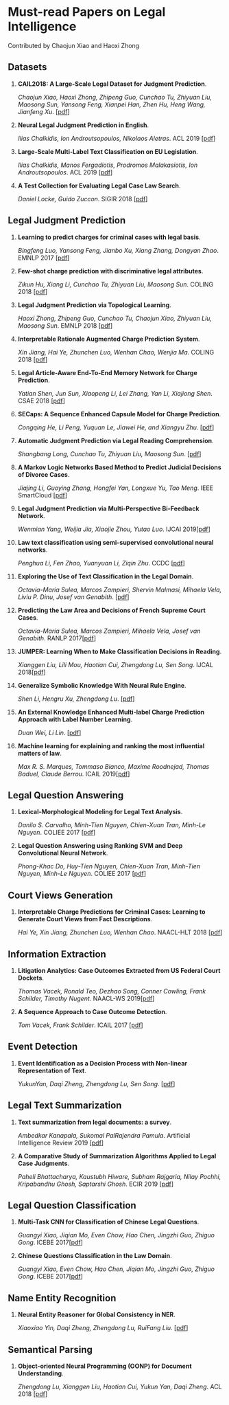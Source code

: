 # Must-read Papers on Legal Intelligence

Contributed by Chaojun Xiao and Haoxi Zhong



## Datasets

1. **CAIL2018: A Large-Scale Legal Dataset for Judgment Prediction**.

   *Chaojun Xiao, Haoxi Zhong, Zhipeng Guo, Cunchao Tu, Zhiyuan Liu, Maosong Sun, Yansong Feng, Xianpei Han, Zhen Hu, Heng Wang, Jianfeng Xu*. [[pdf](<https://arxiv.org/pdf/1807.02478.pdf>)]

2. **Neural Legal Judgment Prediction in English**.

   *Ilias Chalkidis, Ion Androutsopoulos, Nikolaos Aletras*. ACL 2019 [[pdf](<https://arxiv.org/pdf/1906.02059.pdf>)]

3. **Large-Scale Multi-Label Text Classification on EU Legislation**.

   *Ilias Chalkidis, Manos Fergadiotis, Prodromos Malakasiotis, Ion Androutsopoulos*. ACL 2019 [[pdf](<https://arxiv.org/pdf/1906.02192.pdf>)]
   
4. **A Test Collection for Evaluating Legal Case Law Search**.

   *Daniel Locke, Guido Zuccon*. SIGIR 2018 [[pdf](https://dl.acm.org/citation.cfm?id=3210161)]



## Legal Judgment Prediction

1. **Learning to predict charges for criminal cases with legal basis**.

   *Bingfeng Luo, Yansong Feng, Jianbo Xu, Xiang Zhang, Dongyan Zhao*. EMNLP 2017 [[pdf](<https://arxiv.org/pdf/1707.09168.pdf>)]

2. **Few-shot charge prediction with discriminative legal attributes**.

   *Zikun Hu, Xiang Li, Cunchao Tu, Zhiyuan Liu, Maosong Sun*. COLING 2018 [[pdf]((https://www.aclweb.org/anthology/papers/C/C18/C18-1041/))]

3. **Legal Judgment Prediction via Topological Learning**.

   *Haoxi Zhong, Zhipeng Guo, Cunchao Tu, Chaojun Xiao, Zhiyuan Liu, Maosong Sun*. EMNLP 2018 [[pdf](<https://www.aclweb.org/anthology/D18-1390>)]

4. **Interpretable Rationale Augmented Charge Prediction System**.

   *Xin Jiang, Hai Ye, Zhunchen Luo, Wenhan Chao, Wenjia Ma*. COLING 2018 [[pdf](<https://www.aclweb.org/anthology/C18-2032>)]

5. **Legal Article-Aware End-To-End Memory Network for Charge Prediction**.

   *Yatian Shen, Jun Sun, Xiaopeng Li, Lei Zhang, Yan Li, Xiajiong Shen*. CSAE 2018 [[pdf](https://dl.acm.org/citation.cfm?id=3278068)]

6. **SECaps: A Sequence Enhanced Capsule Model for Charge Prediction**.

   *Congqing He, Li Peng, Yuquan Le, Jiawei He, and Xiangyu Zhu*. [[pdf](<https://arxiv.org/pdf/1810.04465.pdf>)]

7. **Automatic Judgment Prediction via Legal Reading Comprehension**.

   *Shangbang Long, Cunchao Tu, Zhiyuan Liu, Maosong Sun*. [[pdf](<https://arxiv.org/pdf/1809.06537.pdf>)]

8. **A Markov Logic Networks Based Method to Predict Judicial Decisions of Divorce Cases**.

   *Jiajing Li, Guoying Zhang, Hongfei Yan, Longxue Yu, Tao Meng*. IEEE SmartCloud [[pdf](<https://ieeexplore.ieee.org/abstract/document/8513727>)]

9. **Legal Judgment Prediction via Multi-Perspective Bi-Feedback Network**.

   *Wenmian Yang, Weijia Jia, Xiaojie Zhou, Yutao Luo*. IJCAI 2019[[pdf](<https://arxiv.org/pdf/1905.03969.pdf>)]

10. **Law text classification using semi-supervised convolutional neural networks**.

    *Penghua Li, Fen Zhao, Yuanyuan Li, Ziqin Zhu*. CCDC [[pdf](<https://ieeexplore.ieee.org/abstract/document/8407150>)]

11. **Exploring the Use of Text Classification in the Legal Domain**.

    *Octavia-Maria Sulea, Marcos Zampieri, Shervin Malmasi, Mihaela Vela, Liviu P. Dinu, Josef van Genabith*.  [[pdf]([http://ceur-ws.org/Vol-2143/paper5.pdf](http://ceur-ws.org/Vol-2143/paper5.pdf))]

12. **Predicting the Law Area and Decisions of French Supreme Court Cases**.

    *Octavia-Maria Sulea, Marcos Zampieri, Mihaela Vela, Josef van Genabith*. RANLP 2017[[pdf](https://www.acl-bg.org/proceedings/2017/RANLP%202017/pdf/RANLP092.pdf)]

13. **JUMPER: Learning When to Make Classification Decisions in Reading**.

    *Xianggen Liu, Lili Mou, Haotian Cui, Zhengdong Lu, Sen Song*. IJCAL 2018[[pdf](https://www.ijcai.org/proceedings/2018/0589.pdf)]

14. **Generalize Symbolic Knowledge With Neural Rule Engine**.

    *Shen Li, Hengru Xu, Zhengdong Lu*. [[pdf](https://arxiv.org/pdf/1808.10326.pdf)]
    
15. **An External Knowledge Enhanced Multi-label Charge Prediction Approach with Label Number Learning**.

    *Duan Wei, Li Lin*. [[pdf](https://arxiv.org/pdf/1907.02205.pdf)]

16. **Machine learning for explaining and ranking the most influential matters of law**.

    *Max R. S. Marques, Tommaso Bianco, Maxime Roodnejad, Thomas Baduel, Claude Berrou*. ICAIL 2019[[pdf](https://dl.acm.org/citation.cfm?id=3326734)]



## Legal Question Answering

1. **Lexical-Morphological Modeling for Legal Text Analysis**.

   *Danilo S. Carvalho, Minh-Tien Nguyen, Chien-Xuan Tran, Minh-Le Nguyen*. COLIEE 2017 [[pdf](<https://link.springer.com/chapter/10.1007/978-3-319-50953-2_21>)]

2. **Legal Question Answering using Ranking SVM and Deep Convolutional Neural Network**.

   *Phong-Khac Do, Huy-Tien Nguyen, Chien-Xuan Tran, Minh-Tien Nguyen, Minh-Le Nguyen*. COLIEE 2017 [[pdf](<https://arxiv.org/pdf/1703.05320.pdf>)]



## Court Views Generation

1. **Interpretable Charge Predictions for Criminal Cases: Learning to Generate Court Views from Fact Descriptions**.

   *Hai Ye, Xin Jiang, Zhunchen Luo, Wenhan Chao*. NAACL-HLT 2018 [[pdf](<https://www.aclweb.org/anthology/N18-1168>)]



## Information Extraction

1. **Litigation Analytics: Case Outcomes Extracted from US Federal Court Dockets**.

   *Thomas Vacek, Ronald Teo, Dezhao Song, Conner Cowling, Frank Schilder, Timothy Nugent*. NAACL-WS 2019[[pdf](https://www.aclweb.org/anthology/W19-2206)]

2. **A Sequence Approach to Case Outcome Detection**.

   *Tom Vacek, Frank Schilder*. ICAIL 2017 [[pdf](https://dl.acm.org/citation.cfm?doid=3086512.3086534)]



## Event Detection

1. **Event Identification as a Decision Process with Non-linear Representation of Text**.

   *YukunYan, Daqi Zheng, Zhengdong Lu, Sen Song*. [[pdf](https://arxiv.org/pdf/1710.00969.pdf)]



## Legal Text Summarization

1. **Text summarization from legal documents: a survey**.

   *Ambedkar Kanapala, Sukomal PalRajendra Pamula*. Artificial Intelligence Review 2019 [[pdf](https://doi.org/10.1007/s10462-017-9566-2)]

2. **A Comparative Study of Summarization Algorithms Applied to Legal Case Judgments**.

   *Paheli Bhattacharya, Kaustubh Hiware, Subham Rajgaria, Nilay Pochhi, Kripabandhu Ghosh, Saptarshi Ghosh*. ECIR 2019 [[pdf](https://link.springer.com/chapter/10.1007/978-3-030-15712-8_27)]



## Legal Question Classification

1. **Multi-Task CNN for Classification of Chinese Legal Questions**.

   *Guangyi Xiao,  Jiqian Mo, Even Chow, Hao Chen,  Jingzhi Guo, Zhiguo Gong*. ICEBE 2017[[pdf](https://ieeexplore.ieee.org/abstract/document/8119134)]

2. **Chinese Questions Classification in the Law Domain**.

   *Guangyi Xiao, Even Chow, Hao Chen, Jiqian Mo, Jingzhi Guo, Zhiguo Gong*. ICEBE 2017[[pdf](https://ieeexplore.ieee.org/abstract/document/8119153)]



## Name Entity Recognition

1. **Neural Entity Reasoner for Global Consistency in NER**.

   *Xiaoxiao Yin, Daqi Zheng, Zhengdong Lu, RuiFang Liu*. [[pdf](https://arxiv.org/pdf/1810.00347.pdf)]



## Semantical Parsing

1. **Object-oriented Neural Programming (OONP) for Document Understanding**.

   *Zhengdong Lu, Xianggen Liu, Haotian Cui, Yukun Yan, Daqi Zheng*.  ACL 2018 [[pdf](https://www.aclweb.org/anthology/P18-1253)]
